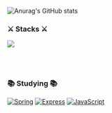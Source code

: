 ![Anurag's GitHub stats](https://github-readme-stats.vercel.app/api?username=BenchPress200&show_icons=true&theme=dark&border_radius=30px)









### ⚔️ Stacks ⚔️
<img src="https://img.shields.io/badge/Java-007396?style=plastic&logo=OpenJDK&logoColor=white"/>

<br><br>

### 📚 Studying 📚
[![Spring](https://img.shields.io/badge/Spring-6DB33F?style=plastic&logo=spring&logoColor=white)](https://spring.io/) [![Express](https://img.shields.io/badge/Express-000000?style=plastic&logo=express&logoColor=white)](https://expressjs.com/) [![JavaScript](https://img.shields.io/badge/JavaScript-F7DF1E?style=plastic&logo=javascript&logoColor=black)](https://developer.mozilla.org/en-US/docs/Web/JavaScript)





